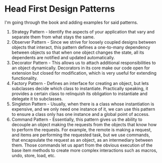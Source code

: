 # Head First Design Patterns
I'm going through the book and adding examples for said patterns.

1. Strategy Pattern - Identify the aspects of your application that vary and separate them from what stays the same.
2. Observer Pattern - Since we strive for loosely coupled designs between objects that interact, this pattern defines a one-to-many dependency between objects so that when one object changes the state, all its dependents are notified and updated automatically.
3. Decorator Pattern - This allows us to attach additional responsibilities to an object dynamically. Decorators in its core make our code open for extension but closed for modification, which is very useful for extending functionality.
4. Factory Pattern - Defines an interface for creating an object, but lets subclasses decide which class to instantiate. Practically speaking, it provides a certain class to relinquish its obligation to instantiate and delegate it to subclasses.
5. Singleton Pattern - Usually, when there is a class whose instantiation is expensive, and we only need one instance of it, we can use this pattern to ensure a class only has one instance and a global point of access.
6. Command Pattern - Essentially, this pattern gives us the ability to decouple an object making the requests from the objects that know how to perform the requests. For example, the remote is making a request, and items are performing the requested task, but we use commands, that encapsulate the request as an object, as an intermediary between them. Those commands let us apart from the obvious execution of the base item methods to create more complex interactions such as macros, undo, store, load, etc.
